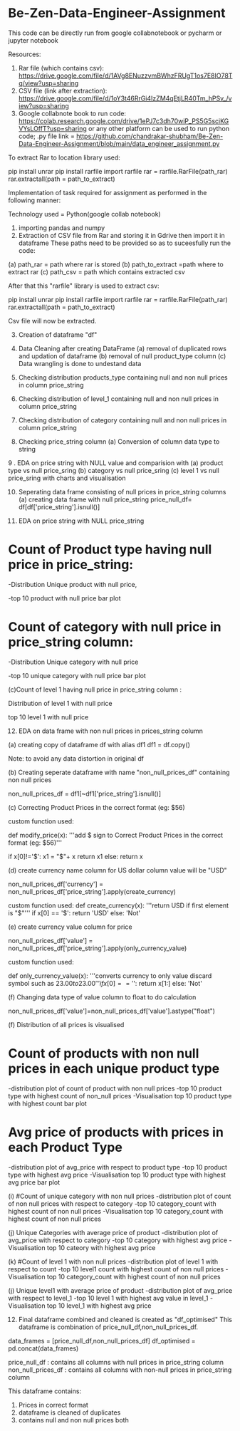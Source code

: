 # Be-Zen-Data-Engineer-Assignment

This code can be directly run from google collabnotebook or pycharm or jupyter notebook

Resources:
1. Rar file (which contains csv): https://drive.google.com/file/d/1AVg8ENuzzvmBWhzFRUgT1os7E8IO78Tq/view?usp=sharing
2. CSV file (link after extraction): https://drive.google.com/file/d/1oY3t46RrGi4IzZM4qEtjLR40Tm_hPSv_/view?usp=sharing
3. Google collabnote book to run code: https://colab.research.google.com/drive/1ePJ7c3dh70wiP_PS5G5sciKGVYsLOffT?usp=sharing
   or any other platform can be used to run python code;
   .py file link = https://github.com/chandrakar-shubham/Be-Zen-Data-Engineer-Assignment/blob/main/data_engineer_assignment.py

To extract Rar to location library used:

pip install unrar
pip install rarfile
import rarfile
rar = rarfile.RarFile(path_rar)
rar.extractall(path = path_to_extract)


Implementation of task required for assignment as performed in the following manner:

Technology used = Python(google collab notebook)

1. importing pandas and numpy
2. Extraction of CSV file from Rar and storing it in Gdrive then import it in dataframe
These paths need to be provided so as to suceesfully run the code:

(a) path_rar =  path where rar is stored
(b) path_to_extract =path where to extract rar
(c) path_csv = path which contains extracted csv

After that this "rarfile" library is used to extract csv:

pip install unrar
pip install rarfile
import rarfile
rar = rarfile.RarFile(path_rar)
rar.extractall(path = path_to_extract)


Csv file will now be extracted.

3. Creation of dataframe "df"

4. Data Cleaning after creating DataFrame
(a) removal of duplicated rows and updation of dataframe
(b) removal of null product_type column
(c) Data wrangling is done to undestand data

5. Checking distribution products_type containing null and non null prices in column price_string

6. Checking distribution of level_1 containing null and non null prices in column price_string

7. Checking distribution of category containing null and non null prices in column price_string

8. Checking price_string column
(a) Conversion of column data type to string

9 . EDA on price string with NULL value and comparision with
(a) product type vs null price_sring
(b) category vs null price_sring
(c) level 1 vs null price_sring
with charts and visualisation 


10. Seperating data frame consisting of null prices in price_string columns
(a) creating data frame with null price_string
price_null_df= df[df['price_string'].isnull()]

11. EDA on price string with NULL price_string

# Count of Product type having null price in price_string:

-Distribution Unique product with null price,

-top 10 product with null price bar plot

# Count of category with null price in price_string column:

-Distribution Unique category with null price

-top 10 unique category with null price bar plot

(c)Count of level 1 having null price in price_string column :
 
 Distribution of level 1 with null price
 
 top 10 level 1 with null price


12. EDA on data frame with non null prices in prices_string column

(a) creating copy of dataframe df with alias df1
df1 = df.copy()

Note: to avoid any data distortion in original df

(b) Creating seperate dataframe with name "non_null_prices_df" containing non null prices

non_null_prices_df = df1[~df1['price_string'].isnull()]

(c) Correcting Product Prices in the correct format (eg: $56)

custom function used:

def modify_price(x):
  '''add $ sign to Correct Product Prices in the correct format (eg: $56)'''

  if x[0]!='$':
    x1 = "$"+ x
    return x1
  else:
    return x
    
(d)  create currency name column for US dollar column value will be "USD"

non_null_prices_df['currency'] = non_null_prices_df['price_string'].apply(create_currency)

custom function used:
def create_currency(x):
  '''return USD if first element is "$"'''
  if x[0] == '$':
    return 'USD'
  else:
    'Not'
    
(e) create currency value column for price

non_null_prices_df['value'] = non_null_prices_df['price_string'].apply(only_currency_value)

custom function used:

def only_currency_value(x):
  '''converts currency to only value discard symbol such as $23.00 to  23.00'''
  if x[0] == '$':
    return x[1:]
  else:
    'Not'
    
(f) Changing data type of value column to float to do calculation

non_null_prices_df['value']=non_null_prices_df['value'].astype("float")

(f) Distribution of all prices is visualised

# Count of products with non null prices in each unique product type

-distribution plot of count of product with non null prices
-top 10 product type with highest count of non_null prices
-Visualisation top 10 product type with highest count bar plot

# Avg price of products with prices in each Product Type
-distribution plot of avg_price with respect to product type
-top 10 product type with highest avg price
-Visualisation top 10 product type with highest avg price bar plot

(i) #Count of unique category with non null prices
-distribution plot of count of non null prices with respect to category
-top 10 category_count with highest count of non null prices
-Visualisation top 10 category_count with highest count of non null prices

(j) Unique Categories with average price of product
-distribution plot of avg_price with respect to category
-top 10 category with highest avg price
-Visualisation top 10 cateory with highest avg price

(k) #Count of level 1 with non null prices
-distribution plot of level 1 with respect to count
-top 10 level1 count with highest count of non null prices
-Visualisation top 10 category_count with highest count of non null prices

(j) Unique level1 with average price of product
-distribution plot of avg_price with respect to level_1
-top 10 level 1 with highest avg value in level_1
-Visualisation top 10 level_1 with highest avg price

12. Final dataframe combined and cleaned is created as "df_optimised"
This dataframe is combination of price_null_df,non_null_prices_df.

data_frames = [price_null_df,non_null_prices_df]
df_optimised = pd.concat(data_frames)

price_null_df : contains all columns with null prices in price_string column
non_null_prices_df : contains all columns with non-null prices in price_string column



This dataframe contains:
1. Prices in correct format
2. dataframe is cleaned of duplicates
3. contains null and non null prices both














